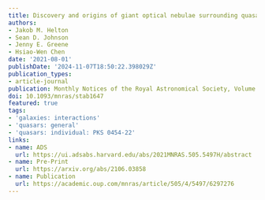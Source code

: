 ```yaml
---
title: Discovery and origins of giant optical nebulae surrounding quasar PKS 0454-22
authors:
- Jakob M. Helton
- Sean D. Johnson
- Jenny E. Greene
- Hsiao-Wen Chen
date: '2021-08-01'
publishDate: '2024-11-07T18:50:22.398029Z'
publication_types:
- article-journal
publication: Monthly Notices of the Royal Astronomical Society, Volume 505, Issue 4, pp.5497-5513
doi: 10.1093/mnras/stab1647
featured: true
tags:
- 'galaxies: interactions'
- 'quasars: general'
- 'quasars: individual: PKS 0454-22'
links:
- name: ADS
  url: https://ui.adsabs.harvard.edu/abs/2021MNRAS.505.5497H/abstract
- name: Pre-Print
  url: https://arxiv.org/abs/2106.03858
- name: Publication
  url: https://academic.oup.com/mnras/article/505/4/5497/6297276
---
```

